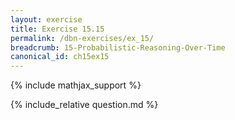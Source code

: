 ```yaml
---
layout: exercise
title: Exercise 15.15
permalink: /dbn-exercises/ex_15/
breadcrumb: 15-Probabilistic-Reasoning-Over-Time
canonical_id: ch15ex15
---
```


{% include mathjax_support %}
<div id="hiddden">{% include_relative question.md %}</div>